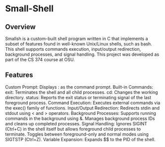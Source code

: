 # Small-Shell

## Overview

Smallsh is a custom-built shell program written in C that implements a subset of features found in well-known Unix/Linux shells, such as bash. This shell supports commands execution, input/output redirection, background processes, and signal handling. This project was developed as part of the CS 374 course at OSU.

## Features

Custom Prompt: Displays : as the command prompt.
Built-in Commands:
exit: Terminates the shell and all child processes.
cd: Changes the working directory.
status: Reports the exit status or terminating signal of the last foreground process.
Command Execution: Executes external commands via the exec() family of functions.
Input/Output Redirection: Redirects stdin and stdout using < and > operators.
Background Processes:
Supports running commands in the background using &.
Manages background process IDs and cleans up completed processes.
Signal Handling:
Ignores SIGINT (Ctrl+C) in the shell itself but allows foreground child processes to terminate.
Toggles between foreground-only and normal modes using SIGTSTP (Ctrl+Z).
Variable Expansion: Expands $$ to the PID of the shell.
